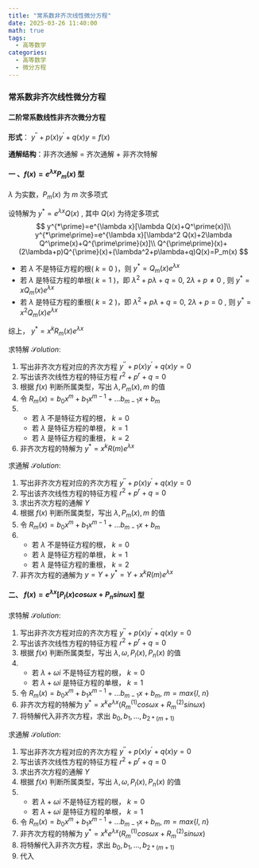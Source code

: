 ```yaml
---
title: "常系数非齐次线性微分方程"     
date: 2025-03-26 11:40:00
math: true
tags:
  - 高等数学
categories: 
  - 高等数学
  - 微分方程
---
```


### 常系数非齐次线性微分方程

#### 二阶常系数线性非齐次微分方程

**形式**： $y^{\prime \prime} + p(x) y^{\prime} +q(x) y=f(x)$	

**通解结构**：非齐次通解 $=$ 齐次通解 $+$ 非齐次特解

#### 一 、$f(x)=e^{\lambda x}P_m{(x)}$ 型

$\lambda$ 为实数，$P_m(x)$ 为 $m$ 次多项式

设特解为 $y^*=e^{\lambda x}Q(x)$ , 其中 $Q(x)$ 为待定多项式
$$
y^{*\prime}=e^{\lambda x}[\lambda Q(x)+Q^\prime(x)]\\
y^{*\prime\prime}=e^{\lambda x}[\lambda^2 Q(x)+2\lambda Q^\prime(x)+Q^{\prime\prime}(x)]\\
Q^{\prime\prime}(x)+(2\lambda+p)Q^{\prime}(x)+(\lambda^2+p\lambda+q)Q(x)=P_m(x)
$$

-   若 $\lambda$ 不是特征方程的根( $k = 0$ )，则 $y^*=Q_m(x)e^{\lambda x}$
-   若 $\lambda$ 是特征方程的单根( $k=1$ )，即 $\lambda^2+p\lambda+q=0,\ 2\lambda+p\neq0$ , 则 $y^*=xQ_m(x)e^{\lambda x}$
-   若 $\lambda$ 是特征方程的重根( $k=2$ )，即 $\lambda^2+p\lambda+q=0,\ 2\lambda+p=0$ , 则 $y^*=x^2Q_m(x)e^{\lambda x}$

综上， $y^*=x^kR_m(x)e^{\lambda x}$ 

求特解 $\mathcal Solution:$ 

1.   写出非齐次方程对应的齐次方程 $y^{\prime \prime} + p(x) y^{\prime} +q(x) y=0$	
2.   写出该齐次线性方程的特征方程 $r^2+p^r+q=0$ 
3.   根据 $f(x)$ 判断所属类型，写出 $\lambda , P_m(x), m$ 的值
4.   令 $R_m(x)=b_0x^m+b_1x^{m-1}+\dots b_{m-1}x+b_m$ 
5.   -   若 $\lambda$ 不是特征方程的根， $k=0$
     -   若 $\lambda$ 是特征方程的单根， $k=1$
     -   若 $\lambda$ 是特征方程的重根， $k=2$
6.   非齐次方程的特解为 $y^*=x^kR(m)e^{\lambda x}$ 

求通解 $\mathcal Solution:$ 

1.   写出非齐次方程对应的齐次方程 $y^{\prime \prime} + p(x) y^{\prime} +q(x) y=0$	
2.   写出该齐次线性方程的特征方程 $r^2+p^r+q=0$ 
3.   求出齐次方程的通解 $Y$ 
4.   根据 $f(x)$ 判断所属类型，写出 $\lambda , P_m(x), m$ 的值
5.   令 $R_m(x)=b_0x^m+b_1x^{m-1}+\dots b_{m-1}x+b_m$ 
6.   -   若 $\lambda$ 不是特征方程的根， $k=0$
     -   若 $\lambda$ 是特征方程的单根， $k=1$
     -   若 $\lambda$ 是特征方程的重根， $k=2$
7.   非齐次方程的通解为 $y=Y+y^*=Y+x^kR(m)e^{\lambda x}$  

#### 二、 $f(x)=e^{\lambda x}[P_l(x)cos{\omega x}+P_n{sin{\omega x}}]$ 型

求特解 $\mathcal Solution:$ 

1.   写出非齐次方程对应的齐次方程 $y^{\prime \prime} + p(x) y^{\prime} +q(x) y=0$	
2.   写出该齐次线性方程的特征方程 $r^2+p^r+q=0$ 
3.   根据 $f(x)$ 判断所属类型，写出 $\lambda , \omega, P_l(x), P_n(x)$ 的值
4.   -   若 $\lambda + \omega i$ 不是特征方程的根， $k=0$ 
     -   若 $\lambda + \omega i$ 是特征方程的单根， $k=1$
5.   令 $R_m(x)=b_0x^m+b_1x^{m-1}+\dots b_{m-1}x+b_m,\ m=max\{l,\ n\}$ 
6.   非齐次方程的特解为 $y^*=x^k e^{\lambda x}(R_m^{(1)}cos{\omega x}+R_m^{(2)}sin{\omega x})$ 
7.   将特解代入非齐次方程，求出 $b_0,b_1,\dots,b_{2*(m+1)}$ 

求通解 $\mathcal Solution:$ 

1.   写出非齐次方程对应的齐次方程 $y^{\prime \prime} + p(x) y^{\prime} +q(x) y=0$	
2.   写出该齐次线性方程的特征方程 $r^2+p^r+q=0$ 
3.   求出齐次方程的通解 $Y$ 
4.   根据 $f(x)$ 判断所属类型，写出 $\lambda , \omega, P_l(x), P_n(x)$ 的值
5.   -   若 $\lambda + \omega i$ 不是特征方程的根， $k=0$ 
     -   若 $\lambda + \omega i$ 是特征方程的单根， $k=1$
6.   令 $R_m(x)=b_0x^m+b_1x^{m-1}+\dots b_{m-1}x+b_m,\ m=max\{l,\ n\}$ 
7.   非齐次方程的特解为 $y^*=x^k e^{\lambda x}(R_m^{(1)}cos{\omega x}+R_m^{(2)}sin{\omega x})$ 
8.   将特解代入非齐次方程，求出 $b_0,b_1,\dots,b_{2*(m+1)}$ 
9.   代入
